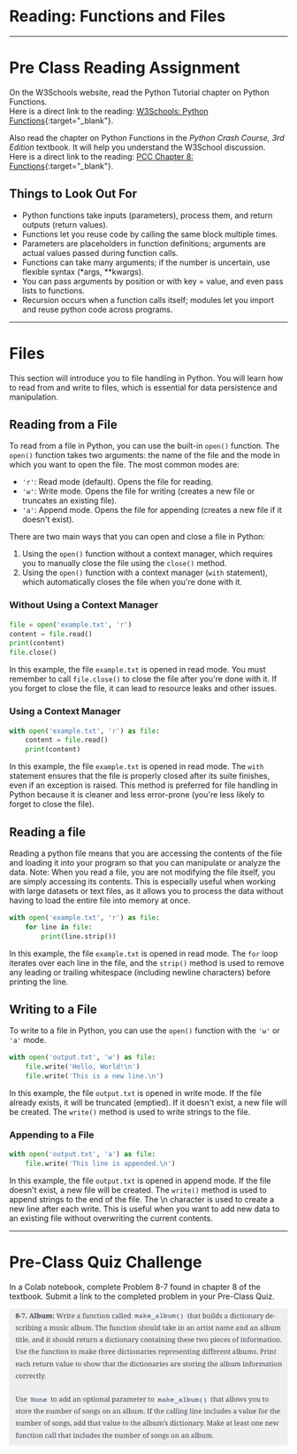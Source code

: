 #  Reading: Functions and Files

---

# Pre Class Reading Assignment

On the W3Schools website, read the Python Tutorial chapter on Python Functions. 
</br>Here is a direct link to the reading: [W3Schools: Python Functions](https://www.w3schools.com/python/python_functions.asp){:target="_blank"}.

Also read the chapter on Python Functions in the _Python Crash Course, 3rd Edition_ textbook. It will help you understand the W3School discussion.
</br>Here is a direct link to the reading: [PCC Chapter 8: Functions](https://learning.oreilly.com/library/view/python-crash-course/9781098156664/c08.xhtml){:target="_blank"}.

## Things to Look Out For
- Python functions take inputs (parameters), process them, and return outputs (return values).
- Functions let you reuse code by calling the same block multiple times. 
- Parameters are placeholders in function definitions; arguments are actual values passed during function calls.
- Functions can take many arguments; if the number is uncertain, use flexible syntax (*args, **kwargs).
- You can pass arguments by position or with key = value, and even pass lists to functions.
- Recursion occurs when a function calls itself; modules let you import and reuse python code across programs.
---

# Files 

This section will introduce you to file handling in Python. You will learn how to read from and write to files, which is essential for data persistence and manipulation.

## Reading from a File

To read from a file in Python, you can use the built-in `open()` function. The `open()` function takes two arguments: the name of the file and the mode in which you want to open the file. The most common modes are:
- `'r'`: Read mode (default). Opens the file for reading.
- `'w'`: Write mode. Opens the file for writing (creates a new file or truncates an existing file).
- `'a'`: Append mode. Opens the file for appending (creates a new file if it doesn't exist).

There are two main ways that you can open and close a file in Python:

1. Using the `open()` function without a context manager, which requires you to manually close the file using the `close()` method. 
2. Using the `open()` function with a context manager (`with` statement), which automatically closes the file when you're done with it.

### Without Using a Context Manager

```python
file = open('example.txt', 'r')
content = file.read()
print(content)
file.close()
```
In this example, the file `example.txt` is opened in read mode. You must remember to call `file.close()` to close the file after you're done with it. If you forget to close the file, it can lead to resource leaks and other issues.

### Using a Context Manager

```python
with open('example.txt', 'r') as file:
    content = file.read()
    print(content)
```
In this example, the file `example.txt` is opened in read mode. The `with` statement ensures that the file is properly closed after its suite finishes, even if an exception is raised. This method is preferred for file handling in Python because it is cleaner and less error-prone (you're less likely to forget to close the file).

## Reading a file 
Reading a python file means that you are accessing the contents of the file and loading it into your program so that you can manipulate or analyze the data. Note: When you read a file, you are not modifying the file itself, you are simply accessing its contents. This is especially useful when working with large datasets or text files, as it allows you to process the data without having to load the entire file into memory at once.
```python
with open('example.txt', 'r') as file:
    for line in file:
        print(line.strip())
```
In this example, the file `example.txt` is opened in read mode. The `for` loop iterates over each line in the file, and the `strip()` method is used to remove any leading or trailing whitespace (including newline characters) before printing the line.

## Writing to a File
To write to a file in Python, you can use the `open()` function with the `'w'` or `'a'` mode.
```python
with open('output.txt', 'w') as file:
    file.write('Hello, World!\n')
    file.write('This is a new line.\n')
```
In this example, the file `output.txt` is opened in write mode. If the file already exists, it will be truncated (emptied). If it doesn't exist, a new file will be created. The `write()` method is used to write strings to the file.

### Appending to a File

```python
with open('output.txt', 'a') as file:
    file.write('This line is appended.\n')
```
In this example, the file `output.txt` is opened in append mode. If the file doesn't exist, a new file will be created. The `write()` method is used to append strings to the end of the file. The \n character is used to create a new line after each write. This is useful when you want to add new data to an existing file without overwriting the current contents.

---








# Pre-Class Quiz Challenge
In a Colab notebook, complete Problem 8-7 found in chapter 8 of the textbook. Submit a link to the completed problem in your Pre-Class Quiz. 

![preclasschallenge.png](images/preclasschallenge.png)
